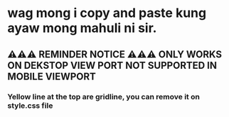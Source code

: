# wag mong i copy and paste kung ayaw mong mahuli ni sir.

## ⚠⚠⚠ REMINDER NOTICE ⚠⚠⚠ ONLY WORKS ON DEKSTOP VIEW PORT NOT SUPPORTED IN MOBILE VIEWPORT

### Yellow line at the top are gridline, you can remove it on style.css file
